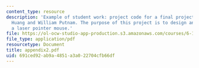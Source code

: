 ```yaml
---
content_type: resource
description: 'Example of student work: project code for a final project by Xinpeng
  Huang and William Putnam. The purpose of this project is to design an implement
  a laser pointer mouse.'
file: https://ol-ocw-studio-app-production.s3.amazonaws.com/courses/6-111-introductory-digital-systems-laboratory-spring-2006/691ced92ab9a4851a3a022704cfb66df_appendix2.pdf
file_type: application/pdf
resourcetype: Document
title: appendix2.pdf
uid: 691ced92-ab9a-4851-a3a0-22704cfb66df
---
```

